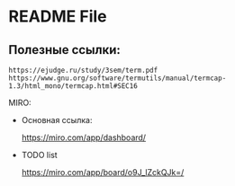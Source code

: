 # README File

## Полезные ссылки:

	https://ejudge.ru/study/3sem/term.pdf
	https://www.gnu.org/software/termutils/manual/termcap-1.3/html_mono/termcap.html#SEC16

MIRO:
- Основная ссылка:

	https://miro.com/app/dashboard/

- TODO list

	https://miro.com/app/board/o9J_lZckQJk=/
